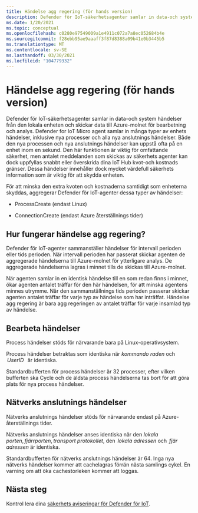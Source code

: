 ```yaml
---
title: Händelse agg regering (för hands version)
description: Defender för IoT-säkerhetsagenter samlar in data-och system händelser från den lokala enheten och skickar data till Azure-molnet för bearbetning och analys.
ms.date: 1/20/2021
ms.topic: conceptual
ms.openlocfilehash: c0280e97549009a1e4911c072a7a8ec052684b4e
ms.sourcegitcommit: f28ebb95ae9aaaff3f87d8388a09b41e0b3445b5
ms.translationtype: MT
ms.contentlocale: sv-SE
ms.lasthandoff: 03/30/2021
ms.locfileid: "104779332"
---
```

# <a name="event-aggregation-preview"></a>Händelse agg regering (för hands version)

Defender för IoT-säkerhetsagenter samlar in data-och system händelser från den lokala enheten och skickar data till Azure-molnet för bearbetning och analys. Defender for IoT Micro agent samlar in många typer av enhets händelser, inklusive nya processer och alla nya anslutnings händelser. Både den nya processen och nya anslutnings händelser kan uppstå ofta på en enhet inom en sekund. Den här funktionen är viktig för omfattande säkerhet, men antalet meddelanden som skickas av säkerhets agenter kan dock uppfyllas snabbt eller överskrida dina IoT Hub kvot-och kostnads gränser. Dessa händelser innehåller dock mycket värdefull säkerhets information som är viktig för att skydda enheten. 

För att minska den extra kvoten och kostnaderna samtidigt som enheterna skyddas, aggregerar Defender för IoT-agenter dessa typer av händelser: 

- ProcessCreate (endast Linux) 

- ConnectionCreate (endast Azure återställnings tider) 

## <a name="how-does-event-aggregation-work"></a>Hur fungerar händelse agg regering? 

Defender för IoT-agenter sammanställer händelser för intervall perioden eller tids perioden. När intervall perioden har passerat skickar agenten de aggregerade händelserna till Azure-molnet för ytterligare analys. De aggregerade händelserna lagras i minnet tills de skickas till Azure-molnet. 

När agenten samlar in en identisk händelse till en som redan finns i minnet, ökar agenten antalet träffar för den här händelsen, för att minska agentens minnes utrymme. När den sammanställnings tids perioden passerar skickar agenten antalet träffar för varje typ av händelse som har inträffat. Händelse agg regering är bara agg regeringen av antalet träffar för varje insamlad typ av händelse. 

## <a name="process-events"></a>Bearbeta händelser 

Process händelser stöds för närvarande bara på Linux-operativsystem. 

Process händelser betraktas som identiska när *kommando raden* och  *UserID*   är identiska. 

Standardbufferten för process händelser är 32 processer, efter vilken bufferten ska Cycle och de äldsta process händelserna tas bort för att göra plats för nya process händelser.  

## <a name="network-connection-events"></a>Nätverks anslutnings händelser 

Nätverks anslutnings händelser stöds för närvarande endast på Azure-återställnings tider. 

Nätverks anslutnings händelser anses identiska när den *lokala porten*, *fjärrporten*, *transport protokollet*, den  *lokala adressen* och  *fjär adressen* är identiska. 

Standardbufferten för nätverks anslutnings händelser är 64. Inga nya nätverks händelser kommer att cachelagras förrän nästa samlings cykel. En varning om att öka cachestorleken kommer att loggas.

## <a name="next-steps"></a>Nästa steg

Kontrol lera dina [säkerhets aviseringar för Defender för IoT](concept-security-alerts.md).
